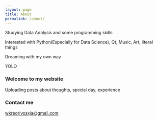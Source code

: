 ```yaml
---
layout: page
title: About
permalink: /about/
---
```


Studying Data Analysis and some programming skills

Interested with Python(Especially for Data Science), Qt, Music, Art, literal things

Dreaming with my own way

YOLO

### Welcome to my website

Uploading posts about thoughts, special day, experience

### Contact me

[wkreorlvosxja@gmail.com](mailto:wkreorlvosxja@gmail.com)
